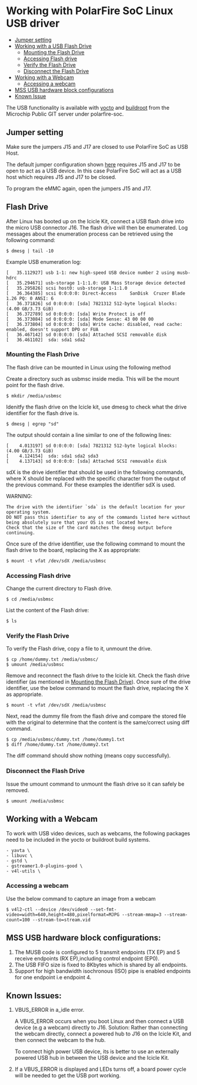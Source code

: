 # Working with PolarFire SoC Linux USB driver

- [Jumper setting](#jumper-setting)
- [Working with a USB Flash Drive](#usb-flash)
	- [Mounting the Flash Drive](#usb-device-mount)
	- [Accessing Flash drive](#usb-device-access)
	- [Verify the Flash Drive](#usb-device-operations)
	- [Disconnect the Flash Drive](#usb-device-umount)
- [Working with a Webcam](#usb-webcam)
     - [Accessing a webcam](#usb-webcam-access)
- [MSS USB hardware block configurations](#usb-spec)
- [Known Issue](#issues)

The USB functionality is available with [yocto](https://github.com/polarfire-soc/meta-polarfire-soc-yocto-bsp) and [buildroot](https://github.com/polarfire-soc/polarfire-soc-buildroot-sdk) from the Microchip Public GIT server under polarfire-soc. 

## Jumper setting <a name="jumper-setting"></a>
Make sure the jumpers J15 and J17 are closed to use PolarFire SoC as USB Host.

The default jumper configuration shown [here](https://github.com/polarfire-soc/polarfire-soc-documentation/blob/master/boards/mpfs-icicle-kit-es/updating-icicle-kit/updating-icicle-kit-design-and-linux.md) requires J15 and J17 to be open to act as a USB device. In this case PolarFire SoC will act as a USB host which requires J15 and J17 to be closed.

To program the eMMC again, open the jumpers J15 and J17.

## Flash Drive <div id="usb-flash"/>
After Linux has booted up on the Icicle Kit, connect a USB flash drive into the micro USB connector J16. The flash drive will then be enumerated. Log messages about the enumeration process can be retrieved using the following command:

	$ dmesg | tail -10

Example USB enumeration log:

	[   35.112927] usb 1-1: new high-speed USB device number 2 using musb-hdrc
	[   35.294671] usb-storage 1-1:1.0: USB Mass Storage device detected
	[   35.295826] scsi host0: usb-storage 1-1:1.0
	[   36.364385] scsi 0:0:0:0: Direct-Access     SanDisk  Cruzer Blade     1.26 PQ: 0 ANSI: 6
	[   36.371826] sd 0:0:0:0: [sda] 7821312 512-byte logical blocks: (4.00 GB/3.73 GiB)
	[   36.372789] sd 0:0:0:0: [sda] Write Protect is off
	[   36.373084] sd 0:0:0:0: [sda] Mode Sense: 43 00 00 00
	[   36.373804] sd 0:0:0:0: [sda] Write cache: disabled, read cache: enabled, doesn't support DPO or FUA
	[   36.467142] sd 0:0:0:0: [sda] Attached SCSI removable disk
	[   36.461102]  sda: sda1 sda2
	

### Mounting the Flash Drive  <div id="usb-device-mount"/>
The flash drive can be mounted in Linux using the following method

Create a directory such as usbmsc inside media. This will be the mount point for the flash drive.

	$ mkdir /media/usbmsc

Idenitfy the flash drive on the Icicle kit, use dmesg to check what the drive identifier for the flash drive is.

	$ dmesg | egrep "sd"

The output should contain a line similar to one of the following lines:

	[    4.013197] sd 0:0:0:0: [sda] 7821312 512-byte logical blocks: (4.00 GB/3.73 GiB)
	[    4.124154]  sda: sda1 sda2 sda3
	[    4.137143] sd 0:0:0:0: [sda] Attached SCSI removable disk

sdX is the drive identifier that should be used in the following commands, where X should be replaced with the specific character from the output of the previous command.
For these examples the identifier sdX is used.

WARNING:

    The drive with the identifier `sda` is the default location for your operating system.        
    DO NOT pass this identifier to any of the commands listed here without being absolutely sure that your OS is not located here.       
    Check that the size of the card matches the dmesg output before continuing.     
	
Once sure of the drive identifier, use the following command to mount the flash drive to the board, replacing the X as appropriate:

	$ mount -t vfat /dev/sdX /media/usbmsc

### Accessing Flash drive  <div id="usb-device-access"/>
Change the current directory to Flash drive.

	$ cd /media/usbmsc

List the content of the Flash drive:
	
	$ ls

### Verify the Flash Drive <div id="usb-device-operations"/>
To verify the Flash drive, copy a file to it, unmount the drive.

	$ cp /home/dummy.txt /media/usbmsc/
	$ umount /media/usbmsc

Remove and reconnect the flash drive to the Icicle kit. Check the flash drive identifier (as mentioned in [Mounting the Flash Drive](#usb-device-mount)).
Once sure of the drive identifier, use the below command to mount the flash drive, replacing the X as appropriate.

	$ mount -t vfat /dev/sdX /media/usbmsc
	
Next, read the dummy file from the flash drive and compare the stored file with the original to determine that the content is the same/correct using diff command.

	$ cp /media/usbmsc/dummy.txt /home/dummy1.txt
	$ diff /home/dummy.txt /home/dummy2.txt

   The diff command should show nothing (means copy successfully).
     
### Disconnect the Flash Drive  <div id="usb-device-umount"/>

Issue the umount command to unmount the flash drive so it can safely be removed.
   
	$ umount /media/usbmsc
   
## Working with a Webcam  <div id="usb-webcam"/>
To work with USB video devices, such as webcams, the following packages need to be included in the yocto or buildroot build systems.

	- yavta \ 
	- libuvc \
	- gstd \
	- gstreamer1.0-plugins-good \
	- v4l-utils \

### Accessing a webcam <div id="usb-webcam-access"/>
Use the below command to capture an image from a webcam

	$ v4l2-ctl --device /dev/video0 --set-fmt-video=width=640,height=480,pixelformat=MJPG --stream-mmap=3 --stream-count=100 --stream-to=stream.vid

## MSS USB hardware block configurations: <div id="usb-spec"/>
1. The MUSB code is configured to 5 transmit endpoints (TX EP) and 5 receive endpoints (RX EP),including control endpoint (EP0).
2. The USB FIFO size is fixed to 8Kbytes which is shared by all endpoints.
3. Support for high bandwidth isochronous (ISO) pipe is enabled endpoints for one endpoint i.e endpoint 4.

## Known Issues:  <div id="issues"/>
1. VBUS_ERROR in a_idle error.

   A VBUS_ERROR occurs when you boot Linux and then connect a USB device (e.g a webcam) directly to J16.
   Solution:
   Rather than connecting the webcam directly, connect a powered hub to J16 on the Icicle Kit, and then connect the webcam to the hub.
   
   To connect high power USB device, its is better to use an externally powered USB hub in between the USB device and the Icicle Kit.
   

2. If a VBUS_ERROR is displayed and LEDs turns off, a board power cycle will be needed to get the USB port working.
   